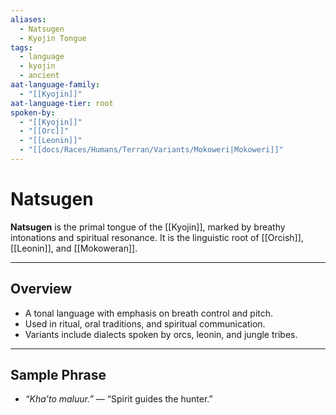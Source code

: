 ```yaml
---
aliases:
  - Natsugen
  - Kyojin Tongue
tags:
  - language
  - kyojin
  - ancient
aat-language-family:
  - "[[Kyojin]]"
aat-language-tier: root
spoken-by:
  - "[[Kyojin]]"
  - "[[Orc]]"
  - "[[Leonin]]"
  - "[[docs/Races/Humans/Terran/Variants/Mokoweri|Mokoweri]]"
---
```


# Natsugen

**Natsugen** is the primal tongue of the [[Kyojin]], marked by breathy intonations and spiritual resonance. It is the linguistic root of [[Orcish]], [[Leonin]], and [[Mokoweran]].

---

## Overview

- A tonal language with emphasis on breath control and pitch.
- Used in ritual, oral traditions, and spiritual communication.
- Variants include dialects spoken by orcs, leonin, and jungle tribes.

---

## Sample Phrase

- *“Kha’to maluur.”* — “Spirit guides the hunter.”
